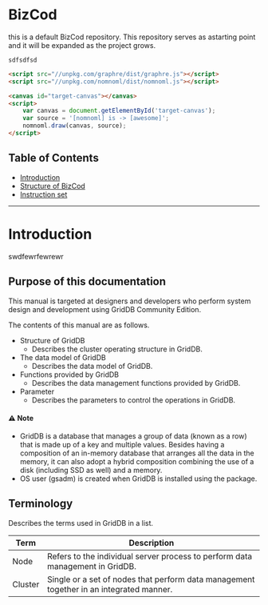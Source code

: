 # BizCod
this is a default BizCod repository. 
This repository serves as  astarting point and it will be expanded as the project grows.

```
sdfsdfsd
```

```html
<script src="//unpkg.com/graphre/dist/graphre.js"></script>
<script src="//unpkg.com/nomnoml/dist/nomnoml.js"></script>

<canvas id="target-canvas"></canvas>
<script>
    var canvas = document.getElementById('target-canvas');
    var source = '[nomnoml] is -> [awesome]';
    nomnoml.draw(canvas, source);
</script>
```

## Table of Contents
* [Introduction](#introduction)
* [Structure of BizCod](#structure-of-griddb)
* [Instruction set](#structure-of-griddb)




---							  
# Introduction									 

swdfewrfewrewr

## Purpose of this documentation

This manual is targeted at designers and developers who perform system design and development using GridDB Community Edition.

The contents of this manual are as follows.

  - Structure of GridDB
      - Describes the cluster operating structure in GridDB.
  - The data model of GridDB
      - Describes the data model of GridDB.
  - Functions provided by GridDB
      - Describes the data management functions provided by GridDB.
  - Parameter
      - Describes the parameters to control the operations in GridDB.

#### :warning: Note
- GridDB is a database that manages a group of data (known as a row) that is made up of a key and multiple values. Besides having a composition of an in-memory database that arranges all the data in the memory, it can also adopt a hybrid composition combining the use of a disk (including SSD as well) and a memory. 
- OS user (gsadm) is created when GridDB is installed using the package.


## Terminology

Describes the terms used in GridDB in a list.

| Term                                                | Description                                                                                                                                                                                                                                                                                                                                                                                  |
|--------------------------------|------------------------------------------------------------------------|
| Node                                                | Refers to the individual server process to perform data management in GridDB.                                                                                                                                                                                                                                                                                                                |
| Cluster                                             | Single or a set of nodes that perform data management together in an integrated manner.                                                                                                                                                                                                                                                                                                      |
